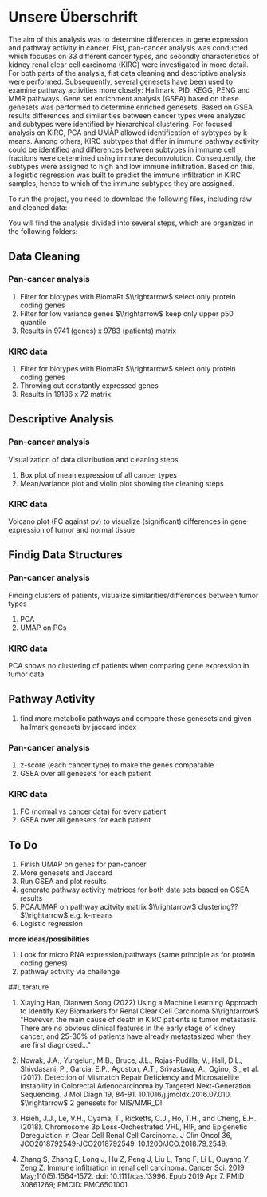 # Unsere Überschrift 

The aim of this analysis was to determine differences in gene expression and pathway activity in cancer. Fist, pan-cancer analysis was conducted which focuses on 33 different cancer types, and secondly characteristics of kidney renal clear cell carcinoma (KIRC) were investigated in more detail. For both parts of the analysis, fist data cleaning and descriptive analysis were performed. Subsequently, several genesets have been used to examine pathway activities more closely: Hallmark, PID, KEGG, PENG and MMR pathways. Gene set enrichment analysis (GSEA) based on these genesets was performed to determine enriched genesets. Based on GSEA results differences and similarities between cancer types were analyzed and subtypes were identified by hierarchical clustering. For focused analysis on KIRC, PCA and UMAP allowed identification of sybtypes by k-means. Among others, KIRC subtypes that differ in immune pathway activity could be identified and differences between subtypes in immune cell fractions were determined using immune deconvolution. Consequently, the subtypes were assigned to high and low immune infiltration. Based on this, a logistic regression was built to predict the immune infiltration in KIRC samples, hence to which of the immune subtypes they are assigned. 

To run the project, you need to download the following files, including raw and cleaned data:

You will find the analysis divided into several steps, which are organized in the following folders:  
## Data Cleaning









### Pan-cancer analysis
1. Filter for biotypes with BiomaRt $\\rightarrow$ select only protein coding genes
2. Filter for low variance genes $\\rightarrow$ keep only upper p50 quantile
3. Results in 9741 (genes) x 9783 (patients) matrix
### KIRC data
1. Filter for biotypes with BiomaRt $\\rightarrow$ select only protein coding genes
2. Throwing out constantly expressed genes
3. Results in 19186 x 72 matrix
 
## Descriptive Analysis
### Pan-cancer analysis
Visualization of data distribution and cleaning steps
1. Box plot of mean expression of all cancer types
2. Mean/variance plot and violin plot showing the cleaning steps
### KIRC data
Volcano plot (FC against pv) to visualize (significant) differences in gene expression of tumor and normal tissue

## Findig Data Structures 
### Pan-cancer analysis
Finding clusters of patients, visualize similarities/differences between tumor types
1. PCA 
2. UMAP on PCs
### KIRC data
PCA shows no clustering of patients when comparing gene expression in tumor data

## Pathway Activity
1. find more metabolic pathways and compare these genesets and given hallmark genesets by jaccard index
### Pan-cancer analysis
1. z-score (each cancer type) to make the genes comparable
2. GSEA over all genesets for each patient
### KIRC data
1. FC (normal vs cancer data) for every patient
2. GSEA over all genesets for each patient

## **To Do**
1. Finish UMAP on genes for pan-cancer
2. More genesets and Jaccard
3. Run GSEA and plot results
4. generate pathway activity matrices for both data sets based on GSEA results
5. PCA/UMAP on pathway acitvity matrix $\\rightarrow$ clustering?? $\\rightarrow$ e.g. k-means
6. Logistic regression 

**more ideas/possibilities**
1. Look for micro RNA expression/pathways (same principle as for protein coding genes)
2. pathway activity via challenge


##Literature
1. Xiaying Han, Dianwen Song (2022) Using a Machine Learning Approach to Identify Key Biomarkers for Renal Clear Cell Carcinoma
$\\rightarrow$ "However, the main cause of death in KIRC patients is tumor metastasis. There are no obvious clinical features in the early stage of kidney cancer, and 25-30% of patients have already metastasized when they are first diagnosed..."

2. Nowak, J.A., Yurgelun, M.B., Bruce, J.L., Rojas-Rudilla, V., Hall, D.L., Shivdasani, P., Garcia, E.P., Agoston, A.T., Srivastava, A., Ogino, S., et al. (2017). Detection of Mismatch Repair Deficiency and Microsatellite Instability in Colorectal Adenocarcinoma by Targeted Next-Generation Sequencing. J Mol Diagn 19, 84-91. 10.1016/j.jmoldx.2016.07.010. $\\rightarrow$ 2 genesets for MIS/MMR_D!

3. Hsieh, J.J., Le, V.H., Oyama, T., Ricketts, C.J., Ho, T.H., and Cheng, E.H. (2018). Chromosome 3p Loss-Orchestrated VHL, HIF, and Epigenetic Deregulation in Clear Cell Renal Cell Carcinoma. J Clin Oncol 36, JCO2018792549-JCO2018792549. 10.1200/JCO.2018.79.2549.

4. Zhang S, Zhang E, Long J, Hu Z, Peng J, Liu L, Tang F, Li L, Ouyang Y, Zeng Z. Immune infiltration in renal cell carcinoma. Cancer Sci. 2019 May;110(5):1564-1572. doi: 10.1111/cas.13996. Epub 2019 Apr 7. PMID: 30861269; PMCID: PMC6501001.


